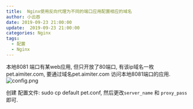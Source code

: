 ```yaml
---
title:  Nginx使用反向代理为不同的端口应用配置相应的域名
author: 小云吞
date: 2019-09-23 21:00:00
update:  2019-09-23 21:00:00
categories: Nginx
tags: 
  - 配置
  - Nginx
---
```


本地8081 端口有某web应用, 但只开放了80端口, 有该ip域名一枚 pet.aimiter.com, 
要通过域名pet.aimiter.com 访问本地8081端口的应用.
![config.png](config.png)

创建 配置文件: sudo cp default pet.conf, 
然后更改`server_name` 和 `proxy_pass`即可.